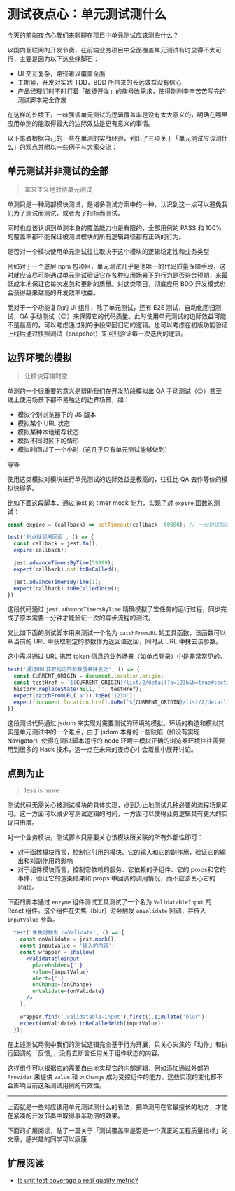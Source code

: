 # 测试夜点心：单元测试测什么

今天的前端夜点心我们来聊聊在项目中单元测试应该测些什么？

以国内互联网的开发节奏，在前端业务项目中全面覆盖单元测试有时显得不太可行，主要是因为以下这些绊脚石：

- UI 交互复杂，路径难以覆盖全面
- 工期紧，开发对实践 TDD，BDD 所带来的长远效益没有信心
- 产品经理们时不时打着「敏捷开发」的旗号改需求，使得刚刚辛辛苦苦写完的测试脚本完全作废

在这样的处境下，一味强调单元测试的逻辑覆盖率是没有太大意义的，明确在哪里应用单测的能取得最大的边际效益是更有意义的事情。

以下笔者根据自己的一些在单测的实战经验，列出了三项关于「单元测试应该测什么」的观点并附以一些例子与大家交流：

## 单元测试并非测试的全部

> 拿来主义地对待单元测试

单测只是一种局部模块测试，是诸多测试方案中的一种，认识到这一点可以避免我们为了测试而测试，或者为了指标而测试。

同时也应该认识到单测本身的覆盖能力也是有限的，全部用例的 PASS 和 100% 的覆盖率都不能保证被测试模块的所有逻辑路径都有正确的行为。

是否对一个模块使用单元测试往往取决于这个模块的逻辑稳定性和业务类型

例如对于一个底层 npm 包项目，单元测试几乎是他唯一的代码质量保障手段，这时就应该尽可能通过单元测试验证它在各种应用场景下的行为是否符合预期，来最低成本地保证它每次发包和更新的质量。对这类项目，彻底应用 BDD 开发模式也会获得越来越高的开发效率收益。

而对于一个功能复杂的 UI 组件，除了单元测试，还有 E2E 测试，自动化回归测试，QA 手动测试（😊）来保障它的代码质量。此时使用单元测试的边际效益可能不是最高的，可以考虑通过别的手段来回归它的逻辑。也可以考虑在初版功能验证上线后通过快照测试（snapshot）来回归验证每一次迭代的逻辑。

## 边界环境的模拟

> 让模块穿梭时空

单测的一个很重要的意义是帮助我们在开发阶段模拟出 QA 手动测试（😊）甚至线上使用场景下都不易触达的边界场景，如：

- 模拟个别浏览器下的 JS 版本
- 模拟某个 URL 状态
- 模拟某种本地缓存状态
- 模拟不同时区下的情形
- 模拟时间过了一个小时（这几乎只有单元测试能够做到）

等等

使用这类模拟对模块进行单元测试的边际效益是极高的，往往比 QA 去作等价的模拟快得多。

比如下面这段脚本，通过 jest 的 timer mock 能力，实现了对 `expire` 函数的测试：

``` js
const expire = (callback) => setTimeout(callback, 60000); // 一分钟以后过期

test('到点就调用回调', () => {
  const callback = jest.fn();
  expire(callback);

  jest.advanceTimersByTime(59999);
  expect(callback).not.toBeCalled();

  jest.advanceTimersByTime(1);
  expect(callback).toBeCalledOnce();
})
```

这段代码通过 `jest.advanceTimersByTime` 精确模拟了宏任务的运行过程，同步完成了原本需要一分钟才能验证一次的异步流程的测试。

又比如下面的测试脚本用来测试一个名为 `catchFromURL` 的工具函数，该函数可以从当前的 URL 中获取制定的参数作为返回值返回，同时从 URL 中抹去该参数。

这中需求通过 URL 携带 token 信息的业务场景（如单点登录）中是非常常见的。

``` js
test('通过URL获取指定的参数值并抹去之', () => {
  const CURRENT_ORIGIN = document.location.origin;
  const testHref = `${CURRENT_ORIGIN}/list/2/detail?a=123b&b=true#section2`;
  history.replaceState(null, '', testHref);
  expect(catchFromURL('a')).toBe('123b');
  expect(document.location.href).toBe(`${CURRENT_ORIGIN}/list/2/detail?b=true#section2`);
})
```

这段测试代码通过 jsdom 来实现对需要测试的环境的模拟。环境的构造和模拟其实是单元测试中的一个难点，由于 jsdom 本身的一些缺陷（如没有实现 Navigator）使得在测试脚本运行的 node 环境中模拟正确的浏览器环境往往需要用到很多的 Hack 技术，这一点在未来的夜点心中会着重中展开讨论。

## 点到为止

> less is more

测试代码无需关心被测试模块的具体实现，点到为止地测试几种必要的流程场景即可。这一方面可以减少写测试逻辑的时间，一方面可以使得业务逻辑具有更大的实现自由度。

对一个业务模块，测试脚本只需要关心该模块所关联的所有外部性即可：

- 对于函数模块而言，控制它引用的模块、它的输入和它的副作用，验证它的输出和对副作用的影响
- 对于组件模块而言，控制它依赖的服务、它依赖的子组件、它的 props和它的事件，验证它的渲染结果和 props 中回调的调用情况，而不应该关心它的 state。

下面的脚本通过 `enzyme` 组件测试工具测试了一个名为 `ValidatableInput` 的 React 组件。这个组件在失焦（blur）时会触发 `onValidate` 回调，并传入 `inputValue` 参数。

``` jsx
  test('失焦时触发 onValidate', () => {
    const onValidate = jest.mock();
    const inputValue = '输入的内容';
    const wrapper = shallow(
      <ValidatableInput
        placeholder={''}
        value={inputValue}
        alert={''}
        onChange={onChange}
        onValidate={onValidate}
      />
    );

    wrapper.find('.validatable-input').first().simulate('blur');
    expect(onValidate).toBeCalledWith(inputValue);
  });
```

在上述测试用例中我们的测试逻辑完全基于行为开展，只关心失焦的「动作」和执行回调的「反馈」，没有去断言任何关于组件状态的内容。

这样组件可以根据它的需要自由地实现它的内部逻辑，例如添加通过外部的 `Provider` 来提供 `value` 和 `onChange` 成为受控组件的能力。这些实现的变化都不会影响当前这条测试用例的有效性。

----

上面就是一些对应该用单元测试测什么的看法，把单测用在它最擅长的地方，才能在紧凑的开发节奏中取得事半功倍的效果。

下面的扩展阅读，贴了一篇关于「测试覆盖率是否是一个真正的工程质量指标」的文章，感兴趣的同学可以康康

## 扩展阅读

- [Is unit test coverage a real quality metric?](https://codeburst.io/is-unit-test-coverage-a-real-quality-metric-6dba004d0849)
